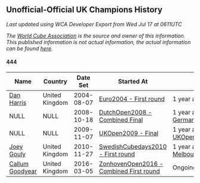 ## Unofficial-Official UK Champions History

*Last updated using WCA Developer Export from Wed Jul 17 at 0611UTC*

*The [World Cube Association](https://www.worldcubeassociation.org) is the source and owner of this information. This published information is not actual information, the actual information can be found [here](https://www.worldcubeassociation.org/results).*

#### 444

|Name|Country|Date Set|Started At|Ended At|Days Held|  
|--|--|--|--|--|--|  
|[Dan Harris](https://www.worldcubeassociation.org/persons/2003HARR01)|United Kingdom|2004-08-07|[Euro2004 - First round](https://www.worldcubeassociation.org/competitions/Euro2004/results/all#e444_1)|1 year after [WC2007](https://www.worldcubeassociation.org/competitions/WC2007/results/all#e444_f)|1521|  
|NULL|NULL|2008-10-18|[DutchOpen2008 - Combined Final](https://www.worldcubeassociation.org/competitions/DutchOpen2008/results/all#e444_c)|1 year after [Germany2008](https://www.worldcubeassociation.org/competitions/Germany2008/results/all#e444_1)|371|  
|NULL|NULL|2009-11-07|[UKOpen2009 - Final](https://www.worldcubeassociation.org/competitions/UKOpen2009/results/all#e444_f)|1 year after [UKOpen2009](https://www.worldcubeassociation.org/competitions/UKOpen2009/results/all#e444_f)|365|  
|[Joey Gouly](https://www.worldcubeassociation.org/persons/2007GOUL01)|United Kingdom|2010-11-27|[SwedishCubedays2010 - First round](https://www.worldcubeassociation.org/competitions/SwedishCubedays2010/results/all#e444_1)|1 year after [MelbourneSummer2014](https://www.worldcubeassociation.org/competitions/MelbourneSummer2014/results/all#e444_f)|1540|  
|[Callum Goodyear](https://www.worldcubeassociation.org/persons/2012GOOD02)|United Kingdom|2016-03-05|[ZonhovenOpen2016 - Combined First round](https://www.worldcubeassociation.org/competitions/ZonhovenOpen2016/results/all#e444_d)|Ongoing|1228|  
